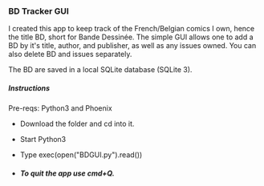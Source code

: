 ### BD Tracker GUI

I created this app to keep track of the French/Belgian comics I own, hence the title BD, short for Bande Dessinée.
The simple GUI allows one to add a BD by it's title, author, and publisher, as well as any issues owned. You can also delete BD and issues separately.

The BD are saved in a local SQLite database (SQLite 3).

##### Instructions
Pre-reqs: Python3 and Phoenix

* Download the folder and cd into it.
* Start Python3
* Type exec(open("BDGUI.py").read())

* ##### To quit the app use cmd+Q. ######
